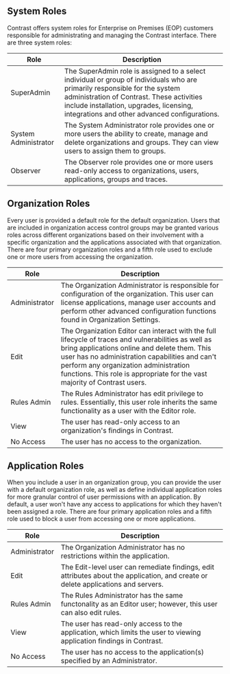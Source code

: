 <!--
title: "System, Organization and Application Roles"
description: "Overview of system, organization and application roles within TeamServer"
tags: "Admin manage TeamServer roles observer superadmin system"
-->

## System Roles
Contrast offers system roles for Enterprise on Premises (EOP) customers responsible for administrating and managing the Contrast interface. There are three system roles:

| Role                 | Description                                                                                                                                                                                                                                                          |
|----------------------|----------------------------------------------------------------------------------------------------------------------------------------------------------------------------------------------------------------------------------------------------------------------|
| SuperAdmin           | The SuperAdmin role is assigned to a select individual or group of individuals who are primarily responsible for the system administration of Contrast. These activities include installation, upgrades, licensing, integrations and other advanced configurations. |
| System Administrator | The System Administrator role provides one or more users the ability to create, manage and delete organizations and groups. They can view users to assign them to groups.
| Observer             | The Observer role provides one or more users read-only access to organizations, users, applications, groups and traces.                                                                                                                                              |

## Organization Roles
Every user is provided a default role for the default organization. Users that are included in organization access control groups may be granted various roles across different organizations based on their involvement with a specific organization and the applications associated with that organization. There are four primary organization roles and a fifth role used to exclude one or more users from accessing the organization.

| Role                 | Description                                                                                                                                                                                                                                                          |
|----------------------|----------------------------------------------------------------------------------------------------------------------------------------------------------------------------------------------------------------------------------------------------------------------|
| Administrator | The Organization Administrator is responsible for configuration of the organization. This user can license applications, manage user accounts and perform other advanced configuration functions found in Organization Settings. |
| Edit       | The Organization Editor can interact with the full lifecycle of traces and vulnerabilities as well as bring applications online and delete them. This user has no administration capabilities and can't perform any organization administration functions. This role is appropriate for the vast majority of Contrast users. |
| Rules Admin   | The Rules Administrator has edit privilege to rules. Essentially, this user role inherits the same functionality as a user with the Editor role. |
| View          | The user has read-only access to an organization's findings in Contrast. |
| No Access     | The user has no access to the organization. |


## Application Roles
When you include a user in an organization group, you can provide the user with a default organization role, as well as define individual application roles for more granular control of user permissions with an application. By default, a user won't have any access to applications for which they haven't been assigned a role. There are four primary application roles and a fifth role used to block a user from accessing one or more applications.

| Role                 | Description                                                                                                                                                                                                                                                          |
|----------------------|-----------------------------------------------------------------------------------------------------------------------------------------------------------------------------------| 
| Administrator | The Organization Administrator has no restrictions within the application. |
| Edit          | The Edit-level user can remediate findings, edit attributes about the application, and create or delete applications and servers. |
| Rules Admin   | The Rules Administrator has the same functonality as an Editor user; however, this user can also edit rules. |
| View          | The user has read-only access to the application, which limits the user to viewing application findings in Contrast. |
| No Access     | The user has no access to the application(s) specified by an Administrator. |


